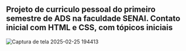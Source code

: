Projeto de curriculo pessoal do primeiro semestre de ADS na faculdade SENAI.
Contato inicial com HTML e CSS, com tópicos iniciais 
- 

![Captura de tela 2025-02-25 194413](https://github.com/user-attachments/assets/f8e025f3-4239-4361-abbb-535e5bcb52ce)
